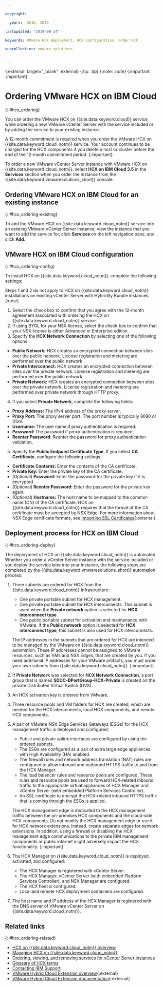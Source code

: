 ```yaml
---

copyright:

  years:  2016, 2019

lastupdated: "2019-08-14"

keywords: VMware HCX deployment, HCX configuration, order HCX

subcollection: vmware-solutions


---
```


{:external: target="_blank" .external}
{:tip: .tip}
{:note: .note}
{:important: .important}

# Ordering VMware HCX on IBM Cloud
{: #hcx_ordering}

You can order the VMware HCX on {{site.data.keyword.cloud}} service while ordering a new VMware vCenter Server with the service included or by adding the service to your existing instance.

A 12-month commitment is required when you order the VMware HCX on {{site.data.keyword.cloud_notm}} service. Your account continues to be charged for the HCX components if you delete a host or cluster before the end of the 12-month commitment period.
{:important}

To order a new VMware vCenter Server instance with VMware HCX on {{site.data.keyword.cloud_notm}}, select **HCX on IBM Cloud 3.5** in the **Services** section when you order the instance from the {{site.data.keyword.vmwaresolutions_short}} console.


## Ordering VMware HCX on IBM Cloud for an existing instance
{: #hcx_ordering-existing}

To add the VMware HCX on {{site.data.keyword.cloud_notm}} service into an existing VMware vCenter Server instance, view the instance that you want to add the service for, click **Services** on the left navigation pane, and click **Add**.

## VMware HCX on IBM Cloud configuration
{: #hcx_ordering-config}

To install HCX on {{site.data.keyword.cloud_notm}}, complete the following settings:

Steps 1 and 2 do not apply to HCX on {{site.data.keyword.cloud_notm}} installations on existing vCenter Server with Hybridity Bundle instances.
{:note}

1. Select the check box to confirm that you agree with the 12-month agreement associated with ordering the HCX on {{site.data.keyword.cloud_notm}} service.
2. If using BYOL for your NSX license, select the check box to confirm that your NSX license is either Advanced or Enterprise edition.
3. Specify the **HCX Network Connection** by selecting one of the following options:
  * **Public Network:** HCX creates an encrypted connection between sites over the public network. License registration and metering are performed over the public network.
  * **Private Interconnect:** HCX creates an encrypted connection between sites over the private network. License registration and metering are performed over the public network.
  * **Private Network:** HCX creates an encrypted connection between sites over the private network. License registration and metering are performed over private network through HTTP proxy.
4. If you select **Private Network**, complete the following fields:
  * **Proxy Address:** The IPv4 address of the proxy server.
  * **Proxy Port:** The proxy server port. The port number is typically 8080 or 3128.
  * **Username:** The user name if proxy authentication is required.
  * **Password:** The password if proxy authentication is required.
  * **Reenter Password:** Reenter the password for proxy authentication validation.
5. Specify the **Public Endpoint Certificate Type**. If you select **CA Certificate**, configure the following settings:
  * **Certificate Contents:** Enter the contents of the CA certificate.
  * **Private Key:** Enter the private key of the CA certificate.
  * (Optional) **Password:** Enter the password for the private key if it is encrypted.
  * (Optional) **Reenter Password:** Enter the password for the private key again.
  * (Optional) **Hostname:** The host name to be mapped to the common name (CN) of the CA certificate. HCX on {{site.data.keyword.cloud_notm}} requires that the format of the CA certificate must be accepted by NSX Edge. For more information about NSX Edge certificate formats, see [Importing SSL Certificates](https://docs.vmware.com/en/VMware-NSX-Data-Center-for-vSphere/6.3/com.vmware.nsx.admin.doc/GUID-19D3A4FD-DF17-43A3-9343-25EE28273BC6.html){:external}.
  <!--Need enhancement, it is still not clear what the key pair is used for, is it for connecting to NSX? This is not in architecture doc either. -->

## Deployment process for HCX on IBM Cloud
{: #hcx_ordering-deploy}

The deployment of HCX on {{site.data.keyword.cloud_notm}} is automated. Whether you order a vCenter Server instance with the service included or you deploy the service later into your instance, the following steps are completed by the {{site.data.keyword.vmwaresolutions_short}} automation process:
1. Three subnets are ordered for HCX from the {{site.data.keyword.cloud_notm}} infrastructure:
   * One private portable subnet for HCX management.
   * One private portable subnet for HCX interconnects. This subnet is used when the **Private network** option is selected for **HCX interconnect type**.
   * One public portable subnet for activation and maintenance with VMware. If the **Public network** option is selected for **HCX interconnect type**, this subnet is also used for HCX interconnects.

   The IP addresses in the subnets that are ordered for HCX are intended to be managed by the VMware on {{site.data.keyword.cloud_notm}} automation. These IP addresses cannot be assigned to VMware resources, such as VMs and NSX Edges, that are created by you. If you need additional IP addresses for your VMware artifacts, you must order your own subnets from {{site.data.keyword.cloud_notm}}.
   {:important}
2. If **Private Network** was selected for **HCX Network Connection**, a port group that is named **SDDC-DPortGroup-HCX-Private** is created on the private Distributed Virtual Switch (DVS).
3. An HCX activation key is ordered from VMware.
4. Three resource pools and VM folders for HCX are created, which are needed for the HCX interconnects, local HCX components, and remote HCX components.
5. A pair of VMware NSX Edge Services Gateways (ESGs) for the HCX management traffic is deployed and configured:
   * Public and private uplink interfaces are configured by using the ordered subnets.
   * The ESGs are configured as a pair of extra large edge appliances with High Availability (HA) enabled.
   * The firewall rules and network address translation (NAT) rules are configured to allow inbound and outbound HTTPS traffic to and from the HCX Manager.
   * The load balancer rules and resource pools are configured. These rules and resource pools are used to forward HCX-related inbound traffic to the appropriate virtual appliances of HCX Manager and vCenter Server (with embedded Platform Services Controller).
   * An SSL certificate to encrypt the HCX-related inbound HTTPS traffic that is coming through the ESGs is applied.

   The HCX management edge is dedicated to the HCX management traffic between the on-premises HCX components and the cloud-side HCX components. Do not modify the HCX management edge or use it for HCX network extensions. Instead, create separate edges for network extensions. In addition, using a firewall or disabling the HCX management edge communications to the private IBM management components or public internet might adversely impact the HCX functionality.
   {:important}

6. The HCX Manager on {{site.data.keyword.cloud_notm}} is deployed, activated, and configured:
   * The HCX Manager is registered with vCenter Server.
   * The HCX Manager, vCenter Server (with embedded Platform Services Controller), and NSX Manager are configured.
   * The HCX fleet is configured.
   * Local and remote HCX deployment containers are configured.
7. The host name and IP address of the HCX Manager is registered with the DNS server of VMware vCenter Server on {{site.data.keyword.cloud_notm}}.

## Related links
{: #hcx_ordering-related}

* [HCX on {{site.data.keyword.cloud_notm}} overview](/docs/services/vmwaresolutions/services?topic=vmware-solutions-hcx_considerations#hcx_considerations)
* [Managing HCX on {{site.data.keyword.cloud_notm}}](/docs/services/vmwaresolutions/services?topic=vmware-solutions-managinghcx)
* [Ordering, viewing, and removing services for vCenter Server instances](/docs/services/vmwaresolutions/vcenter?topic=vmware-solutions-vc_addingremovingservices)
* [Glossary of HCX terms](/docs/services/vmwaresolutions/services?topic=vmware-solutions-hcx_glossary)
* [Contacting IBM Support](/docs/services/vmwaresolutions/vmonic?topic=vmware-solutions-trbl_support)
* [VMware Hybrid Cloud Extension overview](https://cloud.vmware.com/vmware-hcx){:external}
* [VMware Hybrid Cloud Extension documentation](https://cloud.vmware.com/vmware-hcx/resources){:external}
